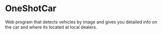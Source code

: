# OneShotCar
Web program that detects vehicles by image and gives you detailed info on the car and where its located at local dealers.

